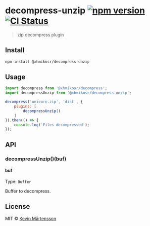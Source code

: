 # decompress-unzip [![npm version](https://img.shields.io/npm/v/@xhmikosr/decompress-unzip?logo=npm&logoColor=fff)](https://www.npmjs.com/package/@xhmikosr/decompress-unzip) [![CI Status](https://img.shields.io/github/actions/workflow/status/XhmikosR/decompress-unzip/ci.yml?branch=master&label=CI&logo=github)](https://github.com/XhmikosR/decompress-unzip/actions/workflows/ci.yml?query=branch%3Amaster)

> zip decompress plugin


## Install

```sh
npm install @xhmikosr/decompress-unzip
```


## Usage

```js
import decompress from '@xhmikosr/decompress';
import decompressUnzip from '@xhmikosr/decompress-unzip';

decompress('unicorn.zip', 'dist', {
	plugins: [
		decompressUnzip()
	]
}).then(() => {
	console.log('Files decompressed');
});
```


## API

### decompressUnzip()(buf)

#### buf

Type: `Buffer`

Buffer to decompress.


## License

MIT © [Kevin Mårtensson](https://github.com/kevva)
